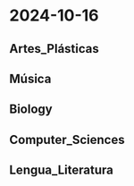 # 2024-10-16 <!-- markmap: foldAll -->

## Artes_Plásticas

## Música

## Biology

## Computer_Sciences

## Lengua_Literatura

